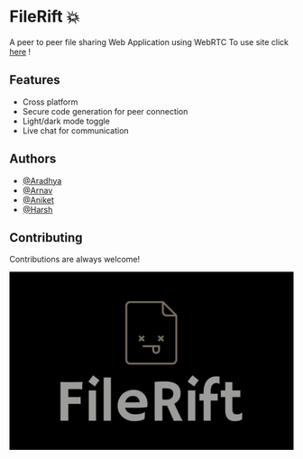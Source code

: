 
# FileRift 💥

A peer to peer file sharing Web Application using WebRTC
To use site click [here](https://glosse.github.io/FileRift/) !

## Features
- Cross platform
- Secure code generation for peer connection
- Light/dark mode toggle
- Live chat for communication




## Authors

- [@Aradhya](https://github.com/aradhyabob)
- [@Arnav](https://github.com/0Arnav0)
- [@Aniket](https://github.com/aniketmurkutkar)
- [@Harsh](https://github.com/glossE)


## Contributing

Contributions are always welcome!



![Logo](logo/logos.png)

